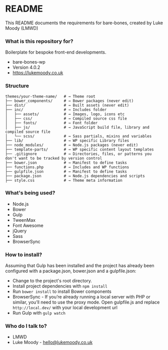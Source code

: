 # README #

This README documents the requirements for bare-bones, created by Luke Moody (LMWD)

### What is this repository for? ###

Boilerplate for bespoke front-end developments.

* bare-bones-wp
* Version 4.0.2
* https://lukemoody.co.uk

### Structure ###

```shell
themes/your-theme-name/   # → Theme root
├── bower_components/     # → Bower packages (never edit)
├── dist/                 # → Built assets (never edit)
├── inc/                  # → Includes folder
│   ├── assets/           # → Images, logo, icons etc
│   ├── css/              # → Compiled source css file
│   ├── fonts/            # → Font folder
│   ├── js/               # → JavaScript build file, library and compiled source file
│   └── scss/             # → Sass partials, mixins and variables
├── lib/                  # → WP specific Library files
├── node_modules/         # → Node.js packages (never edit)
├── template-parts/       # → WP specific content layout templates
├── .gitignore            # → Directories, files, or patterns you don't want to be tracked by version control
├── bower.json            # → Manifest to define tasks
├── functions.php         # → Includes and WP functions
├── gulpfile.json         # → Manifest to define tasks
├── package.json          # → Node.js dependencies and scripts
├── style.css             # → Theme meta information
```

### What's being used? ###

* Node.js
* Bower
* Gulp
* TweenMax
* Font Awesome
* jQuery
* Sass
* BrowserSync

### How to install? ###

Assuming that Gulp has been installed and the project has already been configured with a package.json, bower.json and a gulpfile.json:

* Change to the project's root directory.
* Install project dependencies with `npm install`
* Run `bower install` to install Bower components
* BrowserSync - If you’re already running a local server with PHP or similar, you’ll need to use the proxy mode. Open gulpfile.js and replace `http://local.dev/` with your local development url
* Run Gulp with `gulp watch`

### Who do I talk to? ###

* LMWD
* Luke Moody - hello@lukemoody.co.uk
